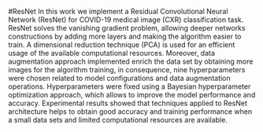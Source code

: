 #ResNet
In this work we implement a Residual Convolutional Neural Network (ResNet) for COVID-19 medical image (CXR) classification task. 
ResNet solves the vanishing gradient problem, allowing deeper networks constructions by adding more layers and making the algorithm easier to train.
A dimensional reduction technique (PCA) is used for an efficient usage of the available computational resources. 
Moreover, data augmentation approach implemented enrich the data set by obtaining more images for the algorithm training, 
in consequence, nine hyperparameters were chosen related to model configurations and data augmentation operations. 
Hyperparameters were fixed using a Bayesian hyperparameter optimization approach, which allows to improve the model performance and accuracy. 
Experimental results showed that techniques applied to ResNet architecture helps to obtain good accuracy and training performance when a small
data sets and limited computational resources are available. 
